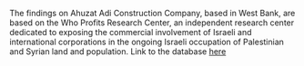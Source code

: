 The findings on Ahuzat Adi Construction Company, based in West Bank, are based on the Who Profits Research Center, an independent research center dedicated to exposing the commercial involvement of Israeli and international corporations in the ongoing Israeli occupation of Palestinian and Syrian land and population. Link to the database [here](https://www.whoprofits.org/companies)